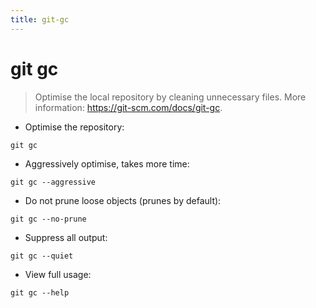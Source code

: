 ```yaml
---
title: git-gc
---
```

# git gc

> Optimise the local repository by cleaning unnecessary files.
> More information: <https://git-scm.com/docs/git-gc>.

- Optimise the repository:

`git gc`

- Aggressively optimise, takes more time:

`git gc --aggressive`

- Do not prune loose objects (prunes by default):

`git gc --no-prune`

- Suppress all output:

`git gc --quiet`

- View full usage:

`git gc --help`
